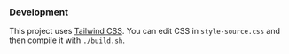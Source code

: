 ### Development

This project uses [Tailwind CSS](https://tailwindcss.com/). You can edit CSS in `style-source.css` and then compile it with `./build.sh`.
